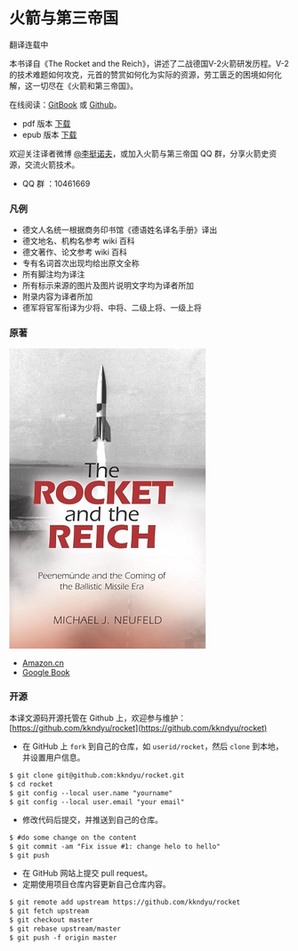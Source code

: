 # 火箭与第三帝国
翻译连载中

本书译自《The Rocket and the Reich》，讲述了二战德国V-2火箭研发历程。V-2的技术难题如何攻克，元首的赞赏如何化为实际的资源，劳工匮乏的困境如何化解，这一切尽在《火箭和第三帝国》。

在线阅读：[GitBook](https://www.gitbook.com/read/book/kkndyu/rocket) 或 [Github](https://github.com/kkndyu/rocket/blob/master/SUMMARY.md)。

* pdf 版本 [下载](https://www.gitbook.com/download/pdf/book/kkndyu/rocket)
* epub 版本 [下载](https://www.gitbook.com/download/epub/book/kkndyu/rocket)

欢迎关注译者微博 [@李挺诺夫](http://weibo.com/kkndyu)，或加入火箭与第三帝国 QQ 群，分享火箭史资源，交流火箭技术。

* QQ 群 ：10461669

### 凡例

* 德文人名统一根据商务印书馆《德语姓名译名手册》译出
* 德文地名、机构名参考 wiki 百科
* 德文著作、论文参考 wiki 百科
* 专有名词首次出现均给出原文全称
* 所有脚注均为译注
* 所有标示来源的图片及图片说明文字均为译者所加
* 附录内容为译者所加
* 德军将官军衔译为少将、中将、二级上将、一级上将

### 原著

![封面](styles/rocket_and_reich.jpg)

* [Amazon.cn](https://www.amazon.cn/The-Rocket-and-the-Reich-Peenemunde-and-the-Coming-of-the-Ballistic-Missile-Era-Neufeld-Michael-J/dp/1588344673/ref=sr_1_2?ie=UTF8&qid=1474604100&sr=8-2&keywords=the+rocket+and+the+reich)
* [Google Book](https://books.google.com/books?id=p-CZ5iydXoUC&printsec=frontcover&source=gbs_ge_summary_r&cad=0#v=onepage&q&f=false)

### 开源

本译文源码开源托管在 Github 上，欢迎参与维护：[https://github.com/kkndyu/rocket](https://github.com/kkndyu/rocket)

* 在 GitHub 上 `fork` 到自己的仓库，如 `userid/rocket`，然后 `clone` 到本地，并设置用户信息。
```
$ git clone git@github.com:kkndyu/rocket.git
$ cd rocket
$ git config --local user.name "yourname"
$ git config --local user.email "your email"
```
* 修改代码后提交，并推送到自己的仓库。
```
$ #do some change on the content
$ git commit -am "Fix issue #1: change helo to hello"
$ git push
```
* 在 GitHub 网站上提交 pull request。
* 定期使用项目仓库内容更新自己仓库内容。
```
$ git remote add upstream https://github.com/kkndyu/rocket
$ git fetch upstream
$ git checkout master
$ git rebase upstream/master
$ git push -f origin master
```

